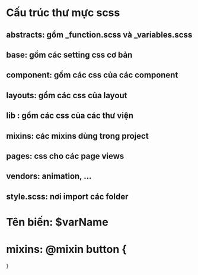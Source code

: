 # Cấu trúc thư mực scss
## abstracts: gồm _function.scss và _variables.scss
## base: gồm các setting css cơ bản 
## component: gồm các css của các component
## layouts: gồm các css của layout
## lib : gồm các css của các thư viện
## mixins: các mixins dùng trong project
## pages: css cho các page views
## vendors: animation, ...
## style.scss: nơi import các folder 


# Tên biến: $varName

# mixins: @mixin button {
  
}